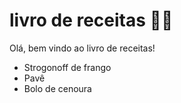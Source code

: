 # livro de receitas :cook:

Olá, bem vindo ao livro de receitas!

- Strogonoff de frango
- Pavê
- Bolo de cenoura
